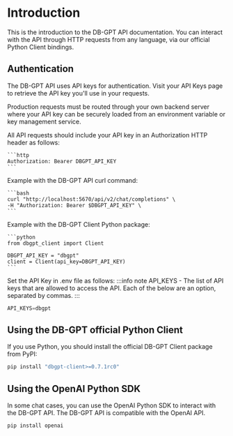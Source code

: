 # Introduction

This is the introduction to the DB-GPT API documentation. You can interact with the API through HTTP requests from any language, via our official Python Client bindings.

## Authentication
The DB-GPT API uses API keys for authentication. Visit your API Keys page to retrieve the API key you'll use in your requests.

Production requests must be routed through your own backend server where your API key can be securely loaded from an environment variable or key management service.

All API requests should include your API key in an Authorization HTTP header as follows:
    
    ```http
    Authorization: Bearer DBGPT_API_KEY
    ```
Example with the DB-GPT API curl command:

    ```bash
    curl "http://localhost:5670/api/v2/chat/completions" \
    -H "Authorization: Bearer $DBGPT_API_KEY" \
    ```
Example with the DB-GPT Client Python package:
    
    ```python
    from dbgpt_client import Client

    DBGPT_API_KEY = "dbgpt"
    client = Client(api_key=DBGPT_API_KEY)
    ```
Set the API Key in .env file as follows:
:::info note
API_KEYS - The list of API keys that are allowed to access the API. Each of the below are an option, separated by commas.
:::
```python
API_KEYS=dbgpt
```

## Using the DB-GPT official Python Client

If you use Python, you should install the official DB-GPT Client package from PyPI:

```bash
pip install "dbgpt-client>=0.7.1rc0"
```

## Using the OpenAI Python SDK

In some chat cases, you can use the OpenAI Python SDK to interact with the DB-GPT API. The DB-GPT API is compatible with the OpenAI API.

```bash
pip install openai
```